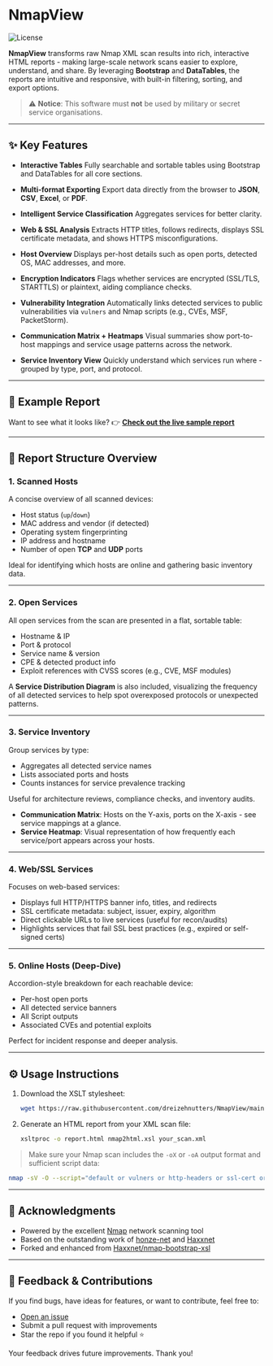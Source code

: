 # NmapView

![License](https://img.shields.io/github/license/dreizehnutters/NmapView)

**NmapView** transforms raw Nmap XML scan results into rich, interactive HTML reports - making large-scale network scans easier to explore, understand, and share. By leveraging **Bootstrap** and **DataTables**, the reports are intuitive and responsive, with built-in filtering, sorting, and export options.

> ⚠️ **Notice**: This software must **not** be used by military or secret service organisations.

---

## ✨ Key Features

* **Interactive Tables**
  Fully searchable and sortable tables using Bootstrap and DataTables for all core sections.

* **Multi-format Exporting**
  Export data directly from the browser to **JSON**, **CSV**, **Excel**, or **PDF**.

* **Intelligent Service Classification**
  Aggregates services for better clarity.

* **Web & SSL Analysis**
  Extracts HTTP titles, follows redirects, displays SSL certificate metadata, and shows HTTPS misconfigurations.

* **Host Overview**
  Displays per-host details such as open ports, detected OS, MAC addresses, and more.

* **Encryption Indicators**
  Flags whether services are encrypted (SSL/TLS, STARTTLS) or plaintext, aiding compliance checks.

* **Vulnerability Integration**
  Automatically links detected services to public vulnerabilities via `vulners` and Nmap scripts (e.g., CVEs, MSF, PacketStorm).

* **Communication Matrix + Heatmaps**
  Visual summaries show port-to-host mappings and service usage patterns across the network.

* **Service Inventory View**
  Quickly understand which services run where - grouped by type, port, and protocol.

---

## 📸 Example Report

Want to see what it looks like?
👉 [**Check out the live sample report**](https://möbius.band/report.html)

---

## 🧭 Report Structure Overview

### 1. **Scanned Hosts**

A concise overview of all scanned devices:

* Host status (`up`/`down`)
* MAC address and vendor (if detected)
* Operating system fingerprinting
* IP address and hostname
* Number of open **TCP** and **UDP** ports

Ideal for identifying which hosts are online and gathering basic inventory data.

---

### 2. **Open Services**

All open services from the scan are presented in a flat, sortable table:

* Hostname & IP  
* Port & protocol  
* Service name & version  
* CPE & detected product info  
* Exploit references with CVSS scores (e.g., CVE, MSF modules)

A **Service Distribution Diagram** is also included, visualizing the frequency of all detected services to help spot overexposed protocols or unexpected patterns.


---

### 3. **Service Inventory**

Group services by type:

* Aggregates all detected service names
* Lists associated ports and hosts
* Counts instances for service prevalence tracking

Useful for architecture reviews, compliance checks, and inventory audits.

* **Communication Matrix**: Hosts on the Y-axis, ports on the X-axis - see service mappings at a glance.
* **Service Heatmap**: Visual representation of how frequently each service/port appears across your hosts.
---

### 4. **Web/SSL Services**

Focuses on web-based services:

* Displays full HTTP/HTTPS banner info, titles, and redirects
* SSL certificate metadata: subject, issuer, expiry, algorithm
* Direct clickable URLs to live services (useful for recon/audits)
* Highlights services that fail SSL best practices (e.g., expired or self-signed certs)

---

### 5. **Online Hosts (Deep-Dive)**

Accordion-style breakdown for each reachable device:

* Per-host open ports
* All detected service banners
* All Script outputs
* Associated CVEs and potential exploits

Perfect for incident response and deeper analysis.

---

## ⚙️ Usage Instructions

1. Download the XSLT stylesheet:

   ```bash
   wget https://raw.githubusercontent.com/dreizehnutters/NmapView/main/nmap2html.xsl
   ```

2. Generate an HTML report from your XML scan file:

   ```bash
   xsltproc -o report.html nmap2html.xsl your_scan.xml
   ```

> Make sure your Nmap scan includes the `-oX` or `-oA` output format and sufficient script data:

```bash
nmap -sV -O --script="default or vulners or http-headers or ssl-cert or banner" -oA scan_output -iL targets.txt
```

---

## 🙌 Acknowledgments

* Powered by the excellent [Nmap](https://nmap.org) network scanning tool
* Based on the outstanding work of [honze-net](https://github.com/honze-net) and [Haxxnet](https://github.com/Haxxnet/nmap-bootstrap-xsl)
* Forked and enhanced from [Haxxnet/nmap-bootstrap-xsl](https://github.com/Haxxnet/nmap-bootstrap-xsl)

---

## 🐛 Feedback & Contributions

If you find bugs, have ideas for features, or want to contribute, feel free to:

* [Open an issue](https://github.com/dreizehnutters/NmapView/issues)
* Submit a pull request with improvements
* Star the repo if you found it helpful ⭐

Your feedback drives future improvements. Thank you!

